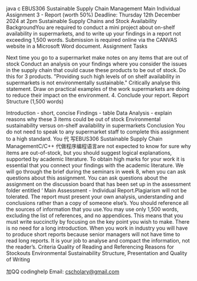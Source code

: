 java c EBUS306 Sustainable Supply Chain Management Main Individual Assignment 3 - Report (worth 50%) Deadline: Thursday 12th December 2024 at 2pm Sustainable Supply Chains and Stock Availability BackgroundYou are required to conduct a mini project about on-shelf availability in supermarkets, and to write up your findings in a report not exceeding 1,500 words. Submission is required online via the CANVAS website in a Microsoft Word document. Assignment Tasks

  Next time you go to a supermarket   make   notes   on   any   items   that   are   out   of stock
  Conduct an analysis on your findings where you consider the   issues   in   the   supply   chain that could cause these products to   be out of stock.   Do this for   3   products.
  "Providing such   high   levels of on shelf availability in supermarkets   is   not
environmentally sustainable." Critically analyse this statement. Draw on practical examples of the work supermarkets are doing to reduce their impact on the environment. 4. Conclude your report. Report Structure (1,500 words)

  Introduction   - short,   concise
  Findings   -   table
  Data Analysis - explain reasons why these 3   items   could   be   out of stock
  Environmental sustainability versus on-shelf availability in supermarkets
  Conclusion
You do not need to speak to any supermarket staff to complete this assignment to a high standard. You 代 写EBUS306 Sustainable Supply Chain ManagementC/C++ 代做程序编程语言are not expected to know for sure why items are out-of-stock, but you should suggest logical explanations, supported by academic literature. To obtain high marks for your work it is essential that you connect your findings with the academic literature. We will go through the brief during the seminars in week 8, when you can ask questions about this assignment. You can ask questions about the assignment on the discussion board that has been set up in the assessment folder entitled ‘ Main Assessment - Individual Report.Plagiarism will not be tolerated. The report must present your own analysis, understanding and conclusions rather than a copy of someone else’s. You should reference all the sources of information that you use.You may use only 1,500 words, excluding the list of references, and no appendices. This means that you must write succinctly by focusing on the key point you wish to make. There is no need for a long introduction. When you work in industry you will have to produce short reports because senior managers will not have time to read long reports. It is your job to analyse and compact the information, not the reader’s. Criteria Quality of Reading and Referencing Reasons for Stockouts Environmental Sustainability Structure, Presentation and Quality of Writing

   加QQ codinghelp Email: cscholary@gmail.com
